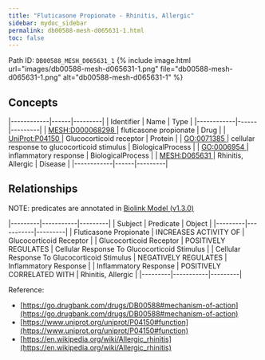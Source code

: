 ```yaml
---
title: "Fluticasone Propionate - Rhinitis, Allergic"
sidebar: mydoc_sidebar
permalink: db00588-mesh-d065631-1.html
toc: false 
---
```



Path ID: `DB00588_MESH_D065631_1`
{% include image.html url="images/db00588-mesh-d065631-1.png" file="db00588-mesh-d065631-1.png" alt="db00588-mesh-d065631-1" %}

## Concepts

|------------|------|---------|
| Identifier | Name | Type    |
|------------|------|---------|
| <a href="https://identifiers.org/MESH:D000068298">MESH:D000068298 </a> | fluticasone propionate | Drug |
| <a href="https://identifiers.org/UniProt:P04150">UniProt:P04150 </a> | Glucocorticoid receptor | Protein |
| <a href="https://identifiers.org/GO:0071385">GO:0071385 </a> | cellular response to glucocorticoid stimulus | BiologicalProcess |
| <a href="https://identifiers.org/GO:0006954">GO:0006954 </a> | inflammatory response | BiologicalProcess |
| <a href="https://identifiers.org/MESH:D065631">MESH:D065631 </a> | Rhinitis, Allergic | Disease |
|------------|------|---------|

## Relationships


NOTE: predicates are annotated in <a href="https://github.com/biolink/biolink-model/releases/tag/v1.3.0">Biolink Model (v1.3.0)</a>

|---------|-----------|---------|
| Subject | Predicate | Object  |
|---------|-----------|---------|
| Fluticasone Propionate | INCREASES ACTIVITY OF | Glucocorticoid Receptor |
| Glucocorticoid Receptor | POSITIVELY REGULATES | Cellular Response To Glucocorticoid Stimulus |
| Cellular Response To Glucocorticoid Stimulus | NEGATIVELY REGULATES | Inflammatory Response |
| Inflammatory Response | POSITIVELY CORRELATED WITH | Rhinitis, Allergic |
|---------|-----------|---------|

Reference: 
  - [https://go.drugbank.com/drugs/DB00588#mechanism-of-action](https://go.drugbank.com/drugs/DB00588#mechanism-of-action)
  - [https://www.uniprot.org/uniprot/P04150#function](https://www.uniprot.org/uniprot/P04150#function)
  - [https://en.wikipedia.org/wiki/Allergic_rhinitis](https://en.wikipedia.org/wiki/Allergic_rhinitis)
